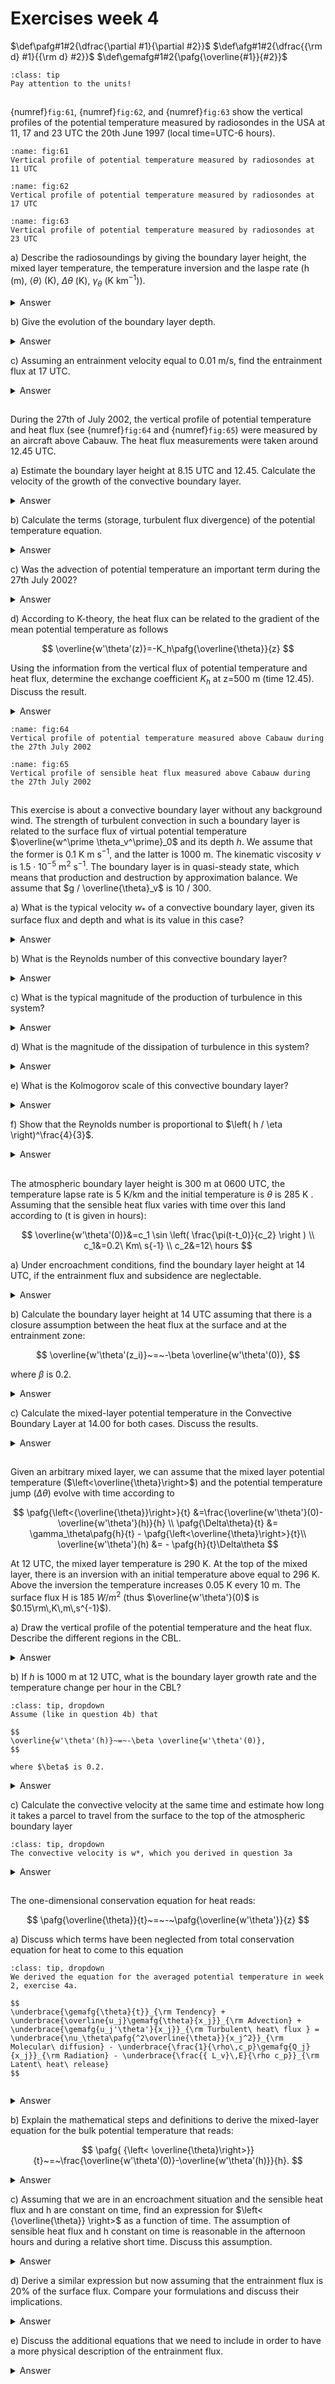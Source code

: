 # Exercises week 4
$\def\pafg#1#2{\dfrac{\partial #1}{\partial #2}}$
$\def\afg#1#2{\dfrac{{\rm d} #1}{{\rm d} #2}}$
$\def\gemafg#1#2{\pafg{\overline{#1}}{#2}}$

```{hint}
:class: tip
Pay attention to the units! 
```

##
{numref}`fig:61`, {numref}`fig:62`, and {numref}`fig:63` show the vertical profiles of the potential temperature measured by radiosondes in the USA at 11, 17 and 23 UTC the 20th June 1997 (local time=UTC-6 hours).

```{figure} figures/figset61.png
:name: fig:61
Vertical profile of potential temperature measured by radiosondes at 11 UTC
```

```{figure} figures/figset62.png
:name: fig:62
Vertical profile of potential temperature measured by radiosondes at 17 UTC
```

```{figure} figures/figset63.png
:name: fig:63
Vertical profile of potential temperature measured by radiosondes at 23 UTC
```

a) Describe the radiosoundings by giving the boundary layer height, the mixed layer temperature, the temperature inversion and the laspe rate
(h (m), $\left<\theta\right>$ (K), $\Delta\theta$ (K), $\gamma_\theta$ (K km$^{-1}$)).

<details>
  <summary>Answer</summary>

|Figure|{numref}`fig:61`|{numref}`fig:62`|{numref}`fig:63`|
|--|--|--|--|
|h (m) | 700 | 1400 | 1400 |
|$\left<\theta\right>$ (K) | 303 | 309.5 | 310|
|$\Delta\theta$ (K) | 9 | 5 | 4|
|$\gamma_\theta$ (K km$^{-1}$) | 2.2 | 2.5 | 2.5|

Note: The upper profile shows a stable boundary layer, while the other two profiles show well-mixed convective boundary layers.

</details>

b) Give the evolution of the boundary layer depth.

<details>
  <summary>Answer</summary>

From 05.30 LT to 11.30 LT: + 700 m, so a growth of approximately 3 $\rm{cm\ s^{-1}}$.

From 11.30 LT to 17.30 LT: the boundary layer height is constant, so a growth of 0 $\rm{cm\ s^{-1}}$.

</details>

c) Assuming an entrainment velocity equal to 0.01 m/s, find the entrainment
flux at 17 UTC.

<details>
  <summary>Answer</summary>

At 17 UTC (11 LT), $\Delta\theta=5\rm\,K$.

$$
\overline{w'\theta'(z_i)} &= - w_e\,\Delta\theta 
$$

Substituting the variables results in $\overline{w'\theta'(z_i)} = -0.05\rm\,K\,m\,s^{-1}$.

The flux is negative, since heat is transported downwards.

</details>

##
During the 27th of July 2002, the vertical profile of potential temperature
and heat flux (see {numref}`fig:64` and {numref}`fig:65`) were measured by an aircraft above Cabauw. The heat flux measurements were
taken around 12.45 UTC.

a) Estimate the boundary layer height at 8.15 UTC and 12.45. Calculate the velocity of the growth of the convective boundary layer.

<details>
  <summary>Answer</summary>

Using the location where $\pafg{\theta}{z}$ has its maximum, the boundary layer heights at 8.15 UTC and 12.45 UTC are 375 m and 1025 m, respectively.
Therefore, the velocity of growth is $\dfrac{650\rm\,m}{4.5\cdot 3600\rm\,s} = 0.04\rm\,m\,s^{-1}$.

</details>

b) Calculate the terms (storage, turbulent flux divergence) of the potential temperature equation.

<details>
  <summary>Answer</summary>

$$
\gemafg{\theta}{t}+\gemafg{w'\theta'}{z} = {\rm Advection} + {\rm Sources/sinks}
$$

Sources correspond with warming and sinks with cooling.

Storage term: $\gemafg{\theta}{t} = \frac{5\rm\,K}{4.5\rm\,hr}=3.1\times 10^{-4}\rm\,K\,s^{-1}$

Turbulent flux divergence: $\gemafg{w'\theta'}{z} = \frac{-0.095\rm\,K\,m\,s^{-1}}{700\rm\,m}= -1.4\times 10^{-4}\rm\,K\,s^{-1}$

</details>

c) Was the advection of potential temperature an important term during the 27th July 2002?

<details>
  <summary>Answer</summary>

Since other sources and sinks are negligible during day, advection should account for the difference between storage and the vertical turbulent flux divergence.
Therefore, advection should account for $1.7\times 10^{-4}\rm\,K\,s^{-1}$.
This is of the same order of magnitude as the temperature tendencies of the terms that are related to storage and transport by turbulent fluxes.
This shows that advection is important for this case.

</details>

d) According to K-theory, the heat flux can be related to the gradient of the mean potential
temperature as follows

$$
\overline{w'\theta'(z)}=-K_h\pafg{\overline{\theta}}{z}
$$

Using the information from the vertical flux of potential temperature
and heat flux, determine the exchange coefficient $K_h$ at z=500 m (time 12.45). Discuss the result.

<details>
  <summary>Answer</summary>

$$
\overline{w'\theta'(z)}=-K_h\pafg{\overline{\theta}}{z}
$$

Rewritting this equation gives:

$$
K_h = - \dfrac{\overline{w'\theta'(z)}}{\pafg{\overline{\theta}}{z}}
$$

From the graph, we note that at 500m $\pafg{\overline{\theta}}{z} \approx 0$, this would result in $K_h\ \to\infty$.
This shows that local K-theory is not applicable in a well mixed boundary layer.

</details>


```{figure} figures/figset64.png
:name: fig:64
Vertical profile of potential temperature measured above Cabauw during the 27th July 2002
```

```{figure} figures/figset65.png
:name: fig:65
Vertical profile of sensible heat flux measured above Cabauw during the 27th July 2002
```

##
This exercise is about a convective boundary layer without any background wind. 
The strength of turbulent convection in such a boundary layer is related to the surface flux of virtual potential temperature $\overline{w^\prime \theta_v^\prime}_0$ and its depth $h$. 
We assume that the former is 0.1 K m s$^{-1}$, and the latter is 1000 m. The kinematic viscosity $\nu$ is $1.5 \cdot 10^{-5}$ m$^2$ s$^{-1}$. 
The boundary layer is in quasi-steady state, which means that production and destruction by approximation balance. 
We assume that $g / \overline{\theta}_v$ is 10 / 300.

a) What is the typical velocity $w_*$ of a convective boundary layer, given its surface flux and depth and what is its value in this case?

<details>
  <summary>Answer</summary>

The Deardorff velocity scale is constructed from $\dfrac{g}{\overline{\theta}_v} \overline{w^\prime \theta^\prime}_0$ and $h$. The only way to create a velocity scale is $w_* \equiv \left( \dfrac{g}{\overline{\theta}_v} \overline{w^\prime \theta^\prime}_0 h \right)^\frac{1}{3}$. Its value here is 1.49 m s$^{-1}$.

</details>

b) What is the Reynolds number of this convective boundary layer?

<details>
  <summary>Answer</summary>

The Reynolds number here is $Re = w_* h / \nu$  and its value is very close to $1 \cdot 10^8$.

</details>

c) What is the typical magnitude of the production of turbulence in this system?

<details>
  <summary>Answer</summary>

The production is the buoyancy term from TKE equation: $\dfrac{g}{\overline{\theta}_v} \overline{w^\prime \theta_v^\prime}$. We take the surface value as a reference as this is where the energy enters the system: $\dfrac{g}{\overline{\theta}_v} \overline{w^\prime \theta_v^\prime}_0$. Its value is $3.33 \cdot 10^{-3}$ m$^2$ $s^{-3}$.

</details>

d) What is the magnitude of the dissipation of turbulence in this system?

<details>
  <summary>Answer</summary>

The dissipation is approximately equal to the buoyancy term from TKE equation as there is almost steady state, hence its value is $3.33 \cdot 10^{-3}$ m$^2$ $s^{-3}$.

</details>

e) What is the Kolmogorov scale of this convective boundary layer?

<details>
  <summary>Answer</summary>

Dissipation matches the buoyancy flux, thus the Kolmogorov length $\eta = \left( \nu^3 / \epsilon \right)^\frac{1}{4} = \left( \nu^3 / \dfrac{g}{\overline{\theta}_{v}} \overline{w^\prime \theta_v^\prime}_0 \right)^\frac{1}{4}$. Its value here is $1.0 \cdot 10^{-3}$ m, thus one millimeter.

</details>

f) Show that the Reynolds number is proportional to $\left( h / \eta \right)^\frac{4}{3}$.

<details>
  <summary>Answer</summary>

$$
\dfrac{h}{\eta} &=
\dfrac{h}{\left( \nu^3 / \dfrac{g}{\overline{\theta}_{v}} \overline{w^\prime \theta_v^\prime}_0 \right)^\frac{1}{4}} \\
&=
\dfrac{h \left( \dfrac{g}{\overline{\theta}_{v}} \overline{w^\prime \theta_v^\prime}_0 \right)^\frac{1}{4}}
{\nu^\frac{3}{4}} \\
&=
\dfrac{h^\frac{3}{4} h^\frac{1}{4} \left( \dfrac{g}{\overline{\theta}_{v}} \overline{w^\prime \theta_v^\prime}_0 \right)^\frac{1}{4}}
{\nu^\frac{3}{4}} \\
&=
\dfrac{h^\frac{3}{4} w_*^\frac{3}{4}}
{\nu^\frac{3}{4}} \\
&=
Re^\frac{3}{4}
$$

</details>


##
The atmospheric boundary layer height is 300 m at 0600 UTC, the temperature
lapse rate is 5 K/km and the initial temperature is $\theta$ is 285 K . Assuming that the sensible heat flux varies with time over this land
according to (t is given in hours):

$$
\overline{w'\theta'(0)}&=c_1 \sin \left( \frac{\pi(t-t_0)}{c_2} \right ) \\
c_1&=0.2\ Km\ s{-1} \\
c_2&=12\ hours
$$

a) Under encroachment conditions, find the boundary layer height at 14 UTC, if the entrainment flux and subsidence are neglectable.

<details>
  <summary>Answer</summary>

In case of encroachment:

$$
\afg{\Delta\theta}{t} &= 0 \\
\gamma_{\theta}\afg{h}{t}- \afg{\left<\overline{\theta}\right>}{t} &= 0\\
\afg{h}{t} &= \frac{1}{\gamma_{\theta}}\afg{\left<\overline{\theta}\right>}{t}
$$

Since in the case of encroachment, $\overline{w'\theta'}(h)=0$, Equation {eq}`for:61b` becomes

$$
\afg{\left<\overline{\theta}\right>}{t} = \frac{\overline{w'\theta'}\left(0\right)}{h}
$$

Therefore, 

$$
\afg{h}{t} = \frac{1}{\gamma_{\theta}}\frac{\overline{w'\theta'}_0}{h} 
$$(for:62a)

$$
h\,\rm{d}h &= \frac{\overline{w'\theta'}_0}{\gamma_{\theta}} \rm{d}t\\
\int_{h_1}^{h_2}{h\ {\rm d}h} &= \int_{t1}^{t2}{\frac{\overline{w'\theta'}_0}{\gamma_{\theta}}{\rm d}t}\\
\dfrac{1}{2}\ h_2^2-\dfrac{1}{2}\ h_1^2 &=  \frac{1}{\gamma_\theta} \int_{t1}^{t2}{\overline{w'\theta'}_0{\rm\,d}t}
$$

Finally,

$$
h_2 = \sqrt{h_1^2 + \frac{2}{\gamma_\theta} \int_{t1}^{t2}{\overline{w'\theta'}_0{\rm\,d}t}}
$$

Substituting the heat flux results in

$$
h_2 = \sqrt{h_1^2 + \frac{2}{\gamma_\theta} \int_{t1}^{t2}{c_1 \sin\left(\frac{\pi\left(t-t_0\right)}{c_2}\right){\rm\,d}t}}
$$

In this equation, the integral is given by 

$$
\int_{t1}^{t2}{c_1 \sin\left(\frac{\pi\left(t-t_0\right)}{c_2}\right){\rm\,d}t} &= c_1 \left[{-\frac{c_2}{\pi}\cos\left(\frac{\pi\left(t-t_0\right)}{c_2}\right)}\right]_{t_1}^{t_2}\\
 &= \frac{c_1\,c_2}{\pi} \left({\cos\left(\frac{\pi\left(t_1-t_0\right)}{c_2}\right)-\cos\left(\frac{\pi\left(t_2-t_0\right)}{c_2}\right)}\right)_{t_1}^{t_2}\\
 &\approx 4125 {\rm\,K\,m}
$$

for $t_1=t_0=0600\rm\,UTC$ and $t_2=1400\rm\,UTC$. Substituting this value, $h_1$, $c_1$ and $c_2$ nets $h\left(1400\rm\,UTC\right)\approx 1319\rm\,m$

</details>

b) Calculate the boundary layer height at 14 UTC assuming that there is a closure assumption between the
heat flux at the surface and at the entrainment zone:

$$
\overline{w'\theta'(z_i)}~=~-\beta \overline{w'\theta'(0)},
$$

where $\beta$ is 0.2.

<details>
  <summary>Answer</summary>

This exercise is solved under the assumption that the boundary layer growth is still only due to encroachment, so $\Delta\theta=0$. In this case, the boundary layer height development is not related to the entrainment flux. The governing equations are:

$$
\afg{h}{t} &= \frac{1}{\gamma_{\theta}}\afg{\left<\overline{\theta}\right>}{t}\\
\afg{\left<\overline{\theta}\right>}{t} &= \frac{\overline{w'\theta'}\left(0\right)-\overline{w'\theta'}\left(h\right)}{h} \\
 &= \left(1+\beta\right) \frac{\overline{w'\theta'}\left(0\right)}{h} \\
 &= \left(1+\beta\right) \frac{\overline{w'\theta'}_S}{h}
$$

This results in 

$$
\afg{h}{t} = \frac{1+\beta}{\gamma_{\theta}}\frac{\overline{w'\theta'}_S}{h}
$$

Due to the analogy with Equation {eq}`for:62a`, this results in 

$$
h_2 &= \sqrt{h_1^2 + \frac{2}{\gamma_\theta} \int_{t1}^{t2}{\left(1+\beta\right)\overline{w'\theta'}_S{\rm\,d}t}}\\
 &= \sqrt{h_1^2 + \frac{2\,\left(1+\beta\right)}{\gamma_\theta} \int_{t1}^{t2}{\overline{w'\theta'}_S{\rm\,d}t}}
$$

Since the solution to the integral and the values of $h_1$, $\beta$ and $\gamma_\theta$ are known, the answer can be found: $h_2 \approx 1439\rm\,m$

</details>

c) Calculate the mixed-layer potential temperature in the Convective Boundary Layer
at 14.00 for both cases. Discuss the results.

<details>
  <summary>Answer</summary>

Due to the relation 

$$
\afg{h}{t} = \frac{1}{\gamma_{\theta}}\afg{\left<\overline{\theta}\right>}{t}
$$

It is known that

$$
\afg{\left<\overline{\theta}\right>}{t} &= \gamma_\theta \afg{h}{t}\\
\Delta{\left<\overline{\theta}\right>} &= \gamma_\theta \Delta{h}\\
\left<\overline{\theta}\right>_2 &= \left<\overline{\theta}\right>_1 + \gamma_\theta \left(h_2-h_1\right)
$$

The resulting mixed layer potential temperatures are $290.1\rm\,K$ in the case of encroachment 
and $290.7\rm\,K$ in the case of entrainment flux without the associated boundary layer growth. 

Note that the solution presented here is not the complete analytical solution, since we neglected the growth of the boundary layer that is associated to the entrainment flux. In case this is taken into account, a factor 2 appears before $\beta$ in the final equation for $h_2$ as well as some extra terms that deal with the initial inversion conditions.

</details>

##
Given an arbitrary mixed layer, we can assume that the mixed layer potential temperature
($\left<\overline{\theta}\right>$) and the potential temperature jump ($\Delta\theta$) evolve with time according to

$$
\pafg{\left<{\overline{\theta}}\right>}{t} &=\frac{\overline{w'\theta'}(0)-\overline{w'\theta'}(h)}{h} \\
\pafg{\Delta\theta}{t} &= \gamma_\theta\pafg{h}{t} - \pafg{\left<\overline{\theta}\right>}{t}\\
\overline{w'\theta'}(h) &= - \pafg{h}{t}\Delta\theta
$$

At 12 UTC, the mixed layer temperature is 290 K. At the top of the mixed layer, there is an inversion
with an initial temperature above equal to 296 K.
Above the inversion the temperature increases 0.05 K every 10 m.
The surface flux H is 185 $W/m^2$ (thus $\overline{w'\theta'}(0)$ is $0.15\rm\,K\,m\,s^{-1}$).

a) Draw the vertical profile of the potential temperature and the heat flux.
Describe the different regions in the CBL.

<details>
  <summary>Answer</summary>

```{figure} figures/exercise6_3.png
:name: fig:6

Boundary layer profiles of potential temperature **a** and sensible heat flux **b** at 12 UTC. The dashed lines denote the idealized profiles.
```

The profiles are drawn in {numref}`fig:6`. From bottom to top, the layers are:
* the surface layer
* the mixed layer
* the entrainment zone
* the free troposphere
</details>

b) If $h$ is 1000 m at 12 UTC, what is the boundary layer growth rate and the temperature change per hour in the CBL?

```{hint}
:class: tip, dropdown
Assume (like in question 4b) that 

$$
\overline{w'\theta'(h)}~=~-\beta \overline{w'\theta'(0)},
$$

where $\beta$ is 0.2.

```

<details>
  <summary>Answer</summary>

$$
\pafg{h}{t} &= 0.2 \frac{\overline{w'\theta'}(0)}{\Delta\theta}\\
\overline{w'\theta'}(0) &= 0.15\rm\,K\,m\,s^{-1}\\
\Delta\theta &= 6\rm\,K
$$

Therefore, $\pafg{h}{t} = 0.005\rm\,m\,s^{-1} = 18\,m\,hr^{-1}$

$$
\pafg{\left<{\overline{\theta}}\right>}{t} &=\frac{\overline{w'\theta'}(0)-\overline{w'\theta'}(h)}{h} \\
 &=  \frac{\left(1+\beta\right)\overline{w'\theta'}(0)}{h}\\
h&= 1000\rm\,m
$$

Because of this, $\pafg{\left<{\overline{\theta}}\right>}{t} = 1.8\,10^{-4}\rm\,K\,s^{-1}=0.65\,K\,hr^{-1}$.
</details>

c) Calculate the convective velocity at the same time and estimate how long it takes a parcel to travel from the
surface to the top of the atmospheric boundary layer

```{hint}
:class: tip, dropdown
The convective velocity is w*, which you derived in question 3a

```

<details>
  <summary>Answer</summary>

The convective velocity is defined by 

$$
w_*=\sqrt[3]{\frac{g}{\theta_v}\,\overline{w'\theta_v'}\,h}
$$

In this definition, the buoyancy term of the TKE, $\frac{g}{\theta_v}\,\overline{w'\theta_v'}$, is incorporated. 
In this case, no moisture is considered, so $\overline{w'\theta_v'}=\overline{w'\theta'}$. 
Substituting the known values results in $w_* = 1.72\rm\,m\,s^{-1}$. 

The time it takes for a parcel to travel from the surface to the top of the atmospheric boundary layer due to convection is 

$$
T = \frac{h}{w_*}
$$

This results in $T = 582 s \approx 10\rm\,min$

</details>

##
The one-dimensional conservation equation for heat reads:

$$
\pafg{\overline{\theta}}{t}~=~-~\pafg{\overline{w'\theta'}}{z}
$$

a) Discuss which terms have been neglected from total conservation equation for heat to come to this equation

```{hint}
:class: tip, dropdown
We derived the equation for the averaged potential temperature in week 2, exercise 4a.

$$
\underbrace{\gemafg{\theta}{t}}_{\rm Tendency} + \underbrace{\overline{u_j}\gemafg{\theta}{x_j}}_{\rm Advection} + \underbrace{\gemafg{u_j'\theta'}{x_j}}_{\rm Turbulent\ heat\ flux } = \underbrace{\nu_\theta\pafg{^2\overline{\theta}}{x_j^2}}_{\rm Molecular\ diffusion} - \underbrace{\frac{1}{\rho\,c_p}\gemafg{Q_j}{x_j}}_{\rm Radiation} - \underbrace{\frac{{ L_v}\,E}{\rho c_p}}_{\rm Latent\ heat\ release}
$$
 
```

<details>
  <summary>Answer</summary>

The total conservation equation for heat is

$$
\underbrace{\gemafg{\theta}{t}}_{\rm Tendency} + \underbrace{\overline{u_j}\gemafg{\theta}{x_j}}_{\rm Advection} + \underbrace{\gemafg{u_j'\theta'}{x_j}}_{\rm Turbulent\ heat\ flux } = \underbrace{\nu_\theta\pafg{^2\overline{\theta}}{x_j^2}}_{\rm Molecular\ diffusion} - \underbrace{\frac{1}{\rho\,c_p}\gemafg{Q_j}{x_j}}_{\rm Radiation} - \underbrace{\frac{{ L_v}\,E}{\rho c_p}}_{\rm Latent\ heat\ release}
$$

The neglected terms are:
* **advection**: No advection is present. This automatically follows from using the assumption of horizontal homogeneity and the absence of subsidence.
* **horizontal turbulent heat flux**: Due to horizontal homogeneity, it is assumed that the horizontal turbulent heat flux is equal for all $x$ and $y$, causing the terms with $i$ equal to 1 or 2 to vanish.
* **diffusion**: The impact of dissipation is relatively small under daytime (convective) conditions.
* **radiation**: The impact of radiation is relatively small under these conditions as well.
* **latent heat release**: In the case of clear skies, there is no condensation/evaporation.

</details>

b) Explain the mathematical steps and definitions to derive the mixed-layer equation for the bulk potential temperature that reads:

$$
\pafg{ {\left< \overline{\theta}\right>}}{t}~=~\frac{\overline{w'\theta'(0)}-\overline{w'\theta'(h)}}{h}.
$$

<details>
  <summary>Answer</summary>

To get to the mixed-layer equations, the conservation equation has to be integrated with height over the whole boundary layer.

$$
\int_{z_0}^h \! \pafg{\overline{\theta}}{t} \, \delta z = - \int_{z_0}^h \! \pafg{}{z}(\overline{w'\theta'}) \delta z
$$(eq6.7)

Integrating the right-hand-side of equation {eq}`eq6.7`, we find:

$$
- \int_{z_0}^h \! \pafg{}{z}(\overline{w'\theta'}) \delta z = \overline{w'\theta'}(z_0) - \overline{w'\theta'}(h)
  $$(eq6.12)

Since one of the limits of the integration ($h$) is changing on time,
we have to use of the Leibniz rule to solve the left-hand-side of integral {eq}`eq6.7`:

For an arbitrary scalar, $\psi$, and limits a and b, the Leibniz rule is:

$$
\pafg{}{t} \int_a^b \! \psi \, \mathrm{d}z = \int_a^b \! \pafg{\psi}{t} \, \mathrm{d}z - \psi(a) \pafg{a}{t} + \psi(b) \pafg{b}{t}.
$$(eq6.8)


We substitute $ \psi = \theta $ in Equation {eq}`eq6.8` and use the limits $z_0$ and h.
This gives:

$$
\pafg{}{t} \underbrace{ \int_{z_0}^h \! \overline\theta \, \delta z}_{<\theta> h}  =~ \int_{z_0}^h \!\pafg{\overline\theta }{t} \, \delta z-
\underbrace{\overline\theta (z_0) \pafg{z_0}{t}}_{=0} + \overline\theta (h) \pafg{h}{t}
$$

We reorganise this equation to find:

$$
\int_{z_0}^h \! \pafg{\overline\theta}{t} \, \delta z &= \pafg{}{t}[<\theta> h] - \overline\theta(h) \pafg{h}{t}\\
&= h \pafg{<\theta>}{t} + <\theta> \pafg{h}{t} - \overline\theta(h) \pafg{h}{t}\\
&= h \pafg{<\theta>}{t} + \pafg{h}{t} \underbrace{[<\theta>-\overline\theta(h)]}_{0}
$$


Throughout the mixed layer, $\theta$ is homogeneous, so the second term cancels, resulting in:

$$
\int_{z_0}^h \! \pafg{\overline{\theta}}{t} \, \delta z = h \pafg{<\theta>}{t}
$$(eq6.11)


Finally, substitution of {eq}`eq6.11` and {eq}`eq6.12` on the original equation {eq}`eq6.7` results in:

$$
h \pafg{<\theta>}{t} = \overline{w'\theta'}(z_0) - \overline{w'\theta'}(h)
$$

or, alternatively:

$$
\pafg{<\theta>}{t} = \frac{1}{h}[ \overline{w'\theta'}(z_0) - \overline{w'\theta'}(h)]
$$(for:61b)

</details>

c) Assuming that we are in an encroachment situation and the sensible heat flux and h are constant on time, find an expression for $\left< {\overline{\theta}} \right>$
as a function of time. The assumption of sensible heat flux and h constant on time is reasonable in the afternoon hours
and during a relative short time. Discuss this assumption.

<details>
  <summary>Answer</summary>

In case of encroachment, the vertical turbulent heat flux is 0 near the entrainment zone since there is no inversion, so

$$
\pafg{\left<\overline{\theta}\right>}{t} = \frac{\overline{w'\theta'}\left(0\right)}{h}
$$

This expression shows that if the boundary lower growth has become minimal, the heating of the boundary layer is proportional to the surface heat flux and inversely proportional to the boundary layer height. All energy (in the form of heat) is equally distributed over the mixed layer.

Near the end of the afternoon, $h$ is approximately constant. This assumption is therefore valid. However, the sensible heat flux changes rapidly in that period. The derived equation is still valid in those situations if the heat flux is considered as a function of time.

</details>

d) Derive a similar expression but now assuming that the entrainment flux is 20$\%$ of the surface flux. Compare
your formulations and discuss their implications.

<details>
  <summary>Answer</summary>

In this case $\overline{w'\theta'}(h) = -\beta \overline{w'\theta'}(0)$ with $\beta=0.2$
(the downward heat flux at the boundary layer top is equal to 20% of the upward heat flux at the surface),
so Equation {eq}`for:61b` changes into

$$
\pafg{\left<\overline{\theta}\right>}{t} &= \frac{\overline{w'\theta'}\left(0\right)+ 0.2\,\overline{w'\theta'}\left(0\right)}{h} \\
\pafg{\left<\overline{\theta}\right>}{t} &= \frac{1.2\,\overline{w'\theta'}\left(0\right)}{h}
$$

The difference is that the influx of energy (in the form of heat) is enhanced by 20% due to entrainment of warm air that originates from the free troposphere.
Therefore, for equal boundary layer heights, the boundary layer would heat up 1.2 times as fast for the same surface heat flux.
However, note that due to entrainment the boundary layer grows faster and therefore, the heat has to be spread over a larger volume.

</details>

e) Discuss the additional equations that we need to include in order to have a more physical description of the entrainment flux.

<details>
  <summary>Answer</summary>

The entrainment flux has to be related to the boundary layer growth rate:

$$
\overline{w'\theta'}(h) &= - w_e \,\Delta\theta\\
&= - \afg{h}t \,\Delta\theta
$$

In this equation $w_e$ is the entrainment velocity in m s$^{-1}$ and $\Delta\theta$ is the potential temperature jump at the inversion. In order to evaluate this equation, the time evolution of $\Delta\theta$ has to be known. This is given by:

$$
\afg{\Delta\theta}{t} = \gamma_{\theta}\afg{h}{t}- \afg{\left<\overline{\theta}\right>}{t}
$$

($\partial$ can be replaced by d, since all variables in this equation are only dependent on time.)

In the end, the system of governing equations is

$$
\pafg{\left<\overline{\theta}\right>}{t} &= \frac{\overline{w'\theta'}\left(z_0\right)-\overline{w'\theta'}\left(h\right)}{h}\\
\overline{w'\theta'}(h) &= - \afg{h}t \,\Delta\theta = -w_e \Delta\theta \\
\afg{\Delta\theta}{t} &= \gamma_{\theta}\afg{h}{t}- \afg{\left<\overline{\theta}\right>}{t}
$$

$w_e$ is the entrainment velocity.

</details>


